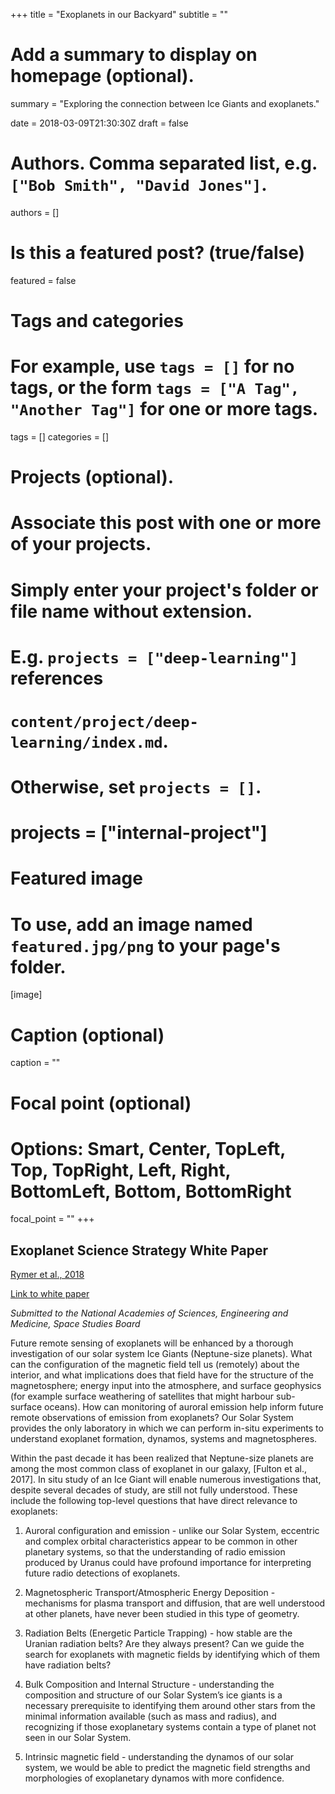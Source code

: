 +++
title = "Exoplanets in our Backyard"
subtitle = ""

# Add a summary to display on homepage (optional).
summary = "Exploring the connection between Ice Giants and exoplanets."

date = 2018-03-09T21:30:30Z
draft = false

# Authors. Comma separated list, e.g. `["Bob Smith", "David Jones"]`.
authors = []

# Is this a featured post? (true/false)
featured = false

# Tags and categories
# For example, use `tags = []` for no tags, or the form `tags = ["A Tag", "Another Tag"]` for one or more tags.
tags = []
categories = []

# Projects (optional).
#   Associate this post with one or more of your projects.
#   Simply enter your project's folder or file name without extension.
#   E.g. `projects = ["deep-learning"]` references
#   `content/project/deep-learning/index.md`.
#   Otherwise, set `projects = []`.
# projects = ["internal-project"]

# Featured image
# To use, add an image named `featured.jpg/png` to your page's folder.
[image]
  # Caption (optional)
  caption = ""

  # Focal point (optional)
  # Options: Smart, Center, TopLeft, Top, TopRight, Left, Right, BottomLeft, Bottom, BottomRight
  focal_point = ""
+++

## Exoplanet Science Strategy White Paper

[Rymer et al., 2018](https://arxiv.org/abs/1804.03573)

[Link to white paper](https://github.com/ice-giants/papers/blob/master/2018rymer_exoplanets.pdf)

*Submitted to the National Academies of Sciences, Engineering and Medicine, Space Studies Board*


Future remote sensing of exoplanets will be enhanced by a thorough investigation of our solar system Ice Giants (Neptune-size planets). What can the configuration of the magnetic field tell us (remotely) about the interior, and what implications does that field have for the structure of the magnetosphere; energy input into the atmosphere, and surface geophysics (for example surface weathering of satellites that might harbour sub-surface oceans). How can monitoring of auroral emission help inform future remote observations of emission from exoplanets? Our Solar System provides the only laboratory in which we can perform in-situ experiments to understand exoplanet formation, dynamos, systems and magnetospheres.

Within the past decade it has been realized that Neptune-size planets are among the most common class of exoplanet in our galaxy, [Fulton et al., 2017].  In situ study of an Ice Giant will enable numerous investigations that, despite several decades of study, are still not fully understood. These include the following top-level questions that have direct relevance to exoplanets:

1. Auroral configuration and emission - unlike our Solar System, eccentric and
complex orbital characteristics appear to be common in other planetary systems, so that the understanding of radio emission produced by Uranus could have profound importance for interpreting future radio detections of exoplanets.

2. Magnetospheric Transport/Atmospheric Energy Deposition - mechanisms for plasma transport and diffusion, that are well understood at other planets, have never been studied in this type of geometry.

3. Radiation Belts (Energetic Particle Trapping) - how stable are the Uranian radiation belts? Are they always present? Can we guide the search for exoplanets with magnetic fields by identifying which of them have radiation belts?

4. Bulk Composition and Internal Structure - understanding the composition and structure of our Solar System’s ice giants is a necessary prerequisite to identifying them around other stars from the minimal information available (such as mass and radius), and recognizing if those exoplanetary systems contain a type of planet not seen in our Solar System.

5. Intrinsic magnetic field - understanding the dynamos of our solar system, we would be able to predict the magnetic field strengths and morphologies of exoplanetary dynamos with more confidence.
